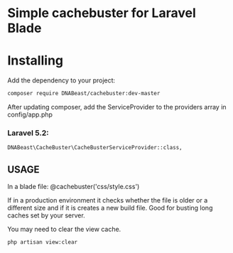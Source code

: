 Simple cachebuster for Laravel Blade
========


Installing
==========

Add the dependency to your project:

```bash
composer require DNABeast/cachebuster:dev-master
```

After updating composer, add the ServiceProvider to the providers array in config/app.php

### Laravel 5.2:

```
DNABeast\CacheBuster\CacheBusterServiceProvider::class,
```

## USAGE
In a blade file:
@cachebuster('css/style.css')

If in a production environment it checks whether the file is older or a different size and if it is creates a new build file. Good for busting long caches set by your server.

You may need to clear the view cache.
```
php artisan view:clear
```